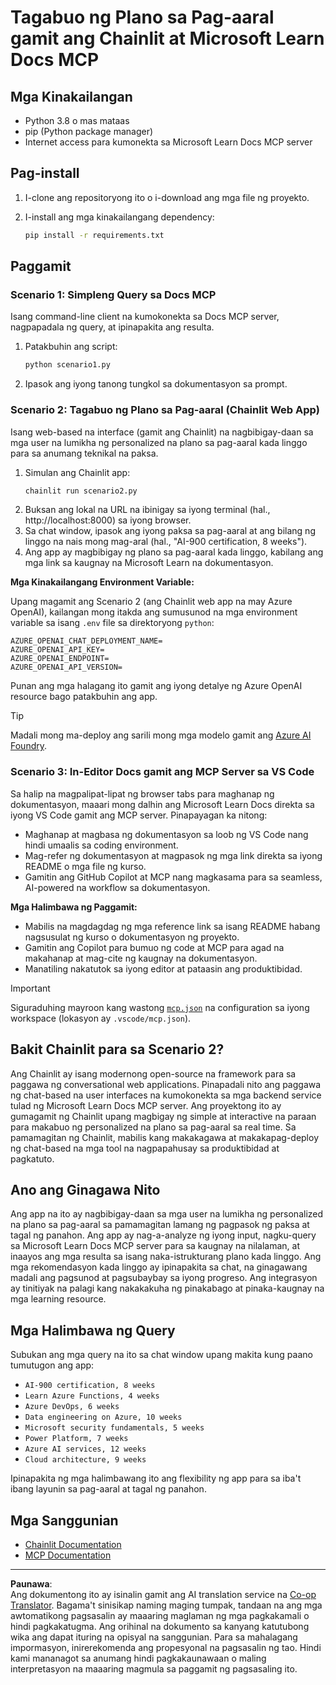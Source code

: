 <!--
CO_OP_TRANSLATOR_METADATA:
{
  "original_hash": "6ef6015d29b95f1cab97fb88a045a991",
  "translation_date": "2025-09-05T11:21:18+00:00",
  "source_file": "09-CaseStudy/docs-mcp/solution/python/README.md",
  "language_code": "tl"
}
-->
# Tagabuo ng Plano sa Pag-aaral gamit ang Chainlit at Microsoft Learn Docs MCP

## Mga Kinakailangan

- Python 3.8 o mas mataas
- pip (Python package manager)
- Internet access para kumonekta sa Microsoft Learn Docs MCP server

## Pag-install

1. I-clone ang repositoryong ito o i-download ang mga file ng proyekto.
2. I-install ang mga kinakailangang dependency:

   ```bash
   pip install -r requirements.txt
   ```

## Paggamit

### Scenario 1: Simpleng Query sa Docs MCP
Isang command-line client na kumokonekta sa Docs MCP server, nagpapadala ng query, at ipinapakita ang resulta.

1. Patakbuhin ang script:
   ```bash
   python scenario1.py
   ```
2. Ipasok ang iyong tanong tungkol sa dokumentasyon sa prompt.

### Scenario 2: Tagabuo ng Plano sa Pag-aaral (Chainlit Web App)
Isang web-based na interface (gamit ang Chainlit) na nagbibigay-daan sa mga user na lumikha ng personalized na plano sa pag-aaral kada linggo para sa anumang teknikal na paksa.

1. Simulan ang Chainlit app:
   ```bash
   chainlit run scenario2.py
   ```
2. Buksan ang lokal na URL na ibinigay sa iyong terminal (hal., http://localhost:8000) sa iyong browser.
3. Sa chat window, ipasok ang iyong paksa sa pag-aaral at ang bilang ng linggo na nais mong mag-aral (hal., "AI-900 certification, 8 weeks").
4. Ang app ay magbibigay ng plano sa pag-aaral kada linggo, kabilang ang mga link sa kaugnay na Microsoft Learn na dokumentasyon.

**Mga Kinakailangang Environment Variable:**

Upang magamit ang Scenario 2 (ang Chainlit web app na may Azure OpenAI), kailangan mong itakda ang sumusunod na mga environment variable sa isang `.env` file sa direktoryong `python`:

```
AZURE_OPENAI_CHAT_DEPLOYMENT_NAME=
AZURE_OPENAI_API_KEY=
AZURE_OPENAI_ENDPOINT=
AZURE_OPENAI_API_VERSION=
```

Punan ang mga halagang ito gamit ang iyong detalye ng Azure OpenAI resource bago patakbuhin ang app.

> [!TIP]
> Madali mong ma-deploy ang sarili mong mga modelo gamit ang [Azure AI Foundry](https://ai.azure.com/).

### Scenario 3: In-Editor Docs gamit ang MCP Server sa VS Code

Sa halip na magpalipat-lipat ng browser tabs para maghanap ng dokumentasyon, maaari mong dalhin ang Microsoft Learn Docs direkta sa iyong VS Code gamit ang MCP server. Pinapayagan ka nitong:
- Maghanap at magbasa ng dokumentasyon sa loob ng VS Code nang hindi umaalis sa coding environment.
- Mag-refer ng dokumentasyon at magpasok ng mga link direkta sa iyong README o mga file ng kurso.
- Gamitin ang GitHub Copilot at MCP nang magkasama para sa seamless, AI-powered na workflow sa dokumentasyon.

**Mga Halimbawa ng Paggamit:**
- Mabilis na magdagdag ng mga reference link sa isang README habang nagsusulat ng kurso o dokumentasyon ng proyekto.
- Gamitin ang Copilot para bumuo ng code at MCP para agad na makahanap at mag-cite ng kaugnay na dokumentasyon.
- Manatiling nakatutok sa iyong editor at pataasin ang produktibidad.

> [!IMPORTANT]
> Siguraduhing mayroon kang wastong [`mcp.json`](../../../../../../09-CaseStudy/docs-mcp/solution/scenario3/mcp.json) na configuration sa iyong workspace (lokasyon ay `.vscode/mcp.json`).

## Bakit Chainlit para sa Scenario 2?

Ang Chainlit ay isang modernong open-source na framework para sa paggawa ng conversational web applications. Pinapadali nito ang paggawa ng chat-based na user interfaces na kumokonekta sa mga backend service tulad ng Microsoft Learn Docs MCP server. Ang proyektong ito ay gumagamit ng Chainlit upang magbigay ng simple at interactive na paraan para makabuo ng personalized na plano sa pag-aaral sa real time. Sa pamamagitan ng Chainlit, mabilis kang makakagawa at makakapag-deploy ng chat-based na mga tool na nagpapahusay sa produktibidad at pagkatuto.

## Ano ang Ginagawa Nito

Ang app na ito ay nagbibigay-daan sa mga user na lumikha ng personalized na plano sa pag-aaral sa pamamagitan lamang ng pagpasok ng paksa at tagal ng panahon. Ang app ay nag-a-analyze ng iyong input, nagku-query sa Microsoft Learn Docs MCP server para sa kaugnay na nilalaman, at inaayos ang mga resulta sa isang naka-istrukturang plano kada linggo. Ang mga rekomendasyon kada linggo ay ipinapakita sa chat, na ginagawang madali ang pagsunod at pagsubaybay sa iyong progreso. Ang integrasyon ay tinitiyak na palagi kang nakakakuha ng pinakabago at pinaka-kaugnay na mga learning resource.

## Mga Halimbawa ng Query

Subukan ang mga query na ito sa chat window upang makita kung paano tumutugon ang app:

- `AI-900 certification, 8 weeks`
- `Learn Azure Functions, 4 weeks`
- `Azure DevOps, 6 weeks`
- `Data engineering on Azure, 10 weeks`
- `Microsoft security fundamentals, 5 weeks`
- `Power Platform, 7 weeks`
- `Azure AI services, 12 weeks`
- `Cloud architecture, 9 weeks`

Ipinapakita ng mga halimbawang ito ang flexibility ng app para sa iba't ibang layunin sa pag-aaral at tagal ng panahon.

## Mga Sanggunian

- [Chainlit Documentation](https://docs.chainlit.io/)
- [MCP Documentation](https://github.com/MicrosoftDocs/mcp)

---

**Paunawa**:  
Ang dokumentong ito ay isinalin gamit ang AI translation service na [Co-op Translator](https://github.com/Azure/co-op-translator). Bagama't sinisikap naming maging tumpak, tandaan na ang mga awtomatikong pagsasalin ay maaaring maglaman ng mga pagkakamali o hindi pagkakatugma. Ang orihinal na dokumento sa kanyang katutubong wika ang dapat ituring na opisyal na sanggunian. Para sa mahalagang impormasyon, inirerekomenda ang propesyonal na pagsasalin ng tao. Hindi kami mananagot sa anumang hindi pagkakaunawaan o maling interpretasyon na maaaring magmula sa paggamit ng pagsasaling ito.